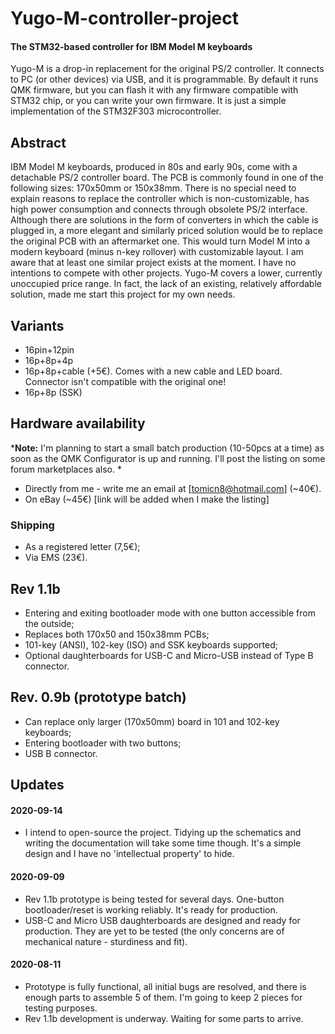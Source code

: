 # Yugo-M-controller-project
#### The STM32-based controller for IBM Model M keyboards

Yugo-M is a drop-in replacement for the original PS/2 controller. It connects to PC (or other devices) via USB, and it is programmable. By default it runs QMK firmware, but you can flash it with any firmware compatible with STM32 chip, or you can write your own firmware. It is just a simple implementation of the STM32F303 microcontroller. 

## Abstract
IBM Model M keyboards, produced in 80s and early 90s, come with a detachable PS/2 controller board. The PCB is commonly found in one of the following sizes: 170x50mm or 150x38mm. There is no special need to explain reasons to replace the controller which is non-customizable, has high power consumption and connects through obsolete PS/2 interface. Although there are solutions in the form of converters in which the cable is plugged in, a more elegant and similarly priced solution would be to replace the original PCB with an aftermarket one. This would turn Model M into a modern keyboard (minus n-key rollover) with customizable layout. 
I am aware that at least one similar project exists at the moment. I have no intentions to compete with other projects. Yugo-M covers a lower, currently unoccupied price range. In fact, the lack of an existing, relatively affordable solution, made me start this project for my own needs. 

## Variants
* 16pin+12pin
* 16p+8p+4p
* 16p+8p+cable (+5€). Comes with a new cable and LED board. Connector isn't compatible with the original one!
* 16p+8p (SSK)

## Hardware availability
***Note:** I'm planning to start a small batch production (10-50pcs at a time) as soon as the QMK Configurator is up and running. I'll post the listing on some forum marketplaces also. *

* Directly from me - write me an email at [tomicn8@hotmail.com] (~40€).
* On eBay (~45€) [link will be added when I make the listing]
### Shipping
* As a registered letter (7,5€); 
* Via EMS (23€). 

## Rev 1.1b
* Entering and exiting bootloader mode with one button accessible from the outside;
* Replaces both 170x50 and 150x38mm PCBs;
* 101-key (ANSI), 102-key (ISO) and SSK keyboards supported;
* Optional daughterboards for USB-C and Micro-USB instead of Type B connector. 
## Rev. 0.9b (prototype batch)
* Can replace only larger (170x50mm) board in 101 and 102-key keyboards; 
* Entering bootloader with two buttons; 
* USB B connector. 

## Updates
#### 2020-09-14
* I intend to open-source the project. Tidying up the schematics and writing the documentation will take some time though. It's a simple design and I have no 'intellectual property' to hide. 
#### 2020-09-09
* Rev 1.1b prototype is being tested for several days. One-button bootloader/reset is working reliably. It's ready for production. 
* USB-C and Micro USB daughterboards are designed and ready for production. They are yet to be tested (the only concerns are of mechanical nature - sturdiness and fit). 
#### 2020-08-11
* Prototype is fully functional, all initial bugs are resolved, and there is enough parts to assemble 5 of them. I'm going to keep 2 pieces for testing purposes. 
* Rev 1.1b development is underway. Waiting for some parts to arrive. 

